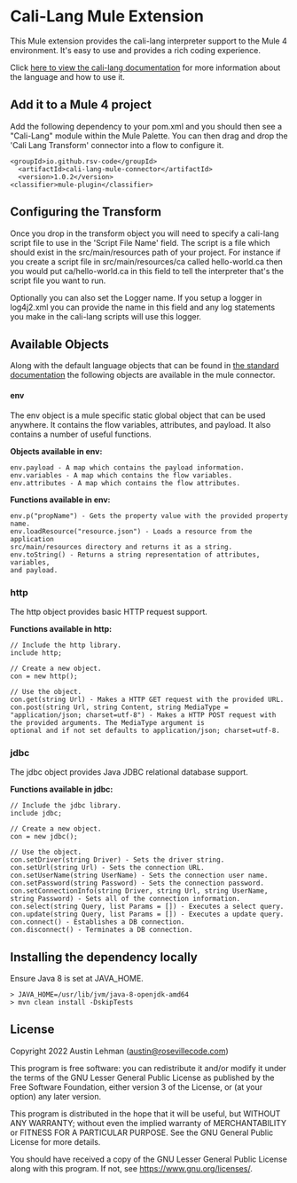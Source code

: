 # Cali-Lang Mule Extension

This Mule extension provides the cali-lang interpreter support to the
Mule 4 environment. It's easy to use and provides a rich coding experience.

Click [here to view the cali-lang documentation](https://github.com/cali-lang/cali.lang.base/wiki)
for more information about the language and how to use it.

## Add it to a Mule 4 project

Add the following dependency to your pom.xml and you should then see
a "Cali-Lang" module within the Mule Palette. You can then drag and drop the
'Cali Lang Transform' connector into a flow to configure it.

```
<groupId>io.github.rsv-code</groupId>
  <artifactId>cali-lang-mule-connector</artifactId>
  <version>1.0.2</version>
<classifier>mule-plugin</classifier>
```

## Configuring the Transform

Once you drop in the transform object you will need to specify a cali-lang
script file to use in the 'Script File Name' field. The script is a file which
should exist in the src/main/resources path of your project. For instance if you
create a script file in src/main/resources/ca called hello-world.ca then you
would put ca/hello-world.ca in this field to tell the interpreter that's the
script file you want to run.

Optionally you can also set the Logger name. If you setup a logger in
log4j2.xml you can provide the name in this field and any log statements you
make in the cali-lang scripts will use this logger.

## Available Objects

Along with the default language objects that can be found in [the standard
documentation](https://github.com/cali-lang/cali.lang.base/wiki) the following
objects are available in the mule connector.

#### env

The env object is a mule specific static global object that can be used anywhere.
It contains the flow variables, attributes, and payload. It also contains a number
of useful functions.

**Objects available in env:**
```
env.payload - A map which contains the payload information.
env.variables - A map which contains the flow variables.
env.attributes - A map which contains the flow attributes.
```

**Functions available in env:**
```
env.p("propName") - Gets the property value with the provided property name.
env.loadResource("resource.json") - Loads a resource from the application
src/main/resources directory and returns it as a string.
env.toString() - Returns a string representation of attributes, variables,
and payload.
```

### http

The http object provides basic HTTP request support.

**Functions available in http:**
```
// Include the http library.
include http;

// Create a new object.
con = new http();

// Use the object.
con.get(string Url) - Makes a HTTP GET request with the provided URL.
con.post(string Url, string Content, string MediaType = "application/json; charset=utf-8") - Makes a HTTP POST request with the provided arguments. The MediaType argument is
optional and if not set defaults to application/json; charset=utf-8.
```

### jdbc

The jdbc object provides Java JDBC relational database support.

**Functions available in jdbc:**
```
// Include the jdbc library.
include jdbc;

// Create a new object.
con = new jdbc();

// Use the object.
con.setDriver(string Driver) - Sets the driver string.
con.setUrl(string Url) - Sets the connection URL.
con.setUserName(string UserName) - Sets the connection user name.
con.setPassword(string Password) - Sets the connection password.
con.setConnectionInfo(string Driver, string Url, string UserName, string Password) - Sets all of the connection information.
con.select(string Query, list Params = []) - Executes a select query.
con.update(string Query, list Params = []) - Executes a update query.
con.connect() - Establishes a DB connection.
con.disconnect() - Terminates a DB connection.
```

## Installing the dependency locally

Ensure Java 8 is set at JAVA_HOME.

```
> JAVA_HOME=/usr/lib/jvm/java-8-openjdk-amd64
> mvn clean install -DskipTests
```

## License

Copyright 2022 Austin Lehman (austin@rosevillecode.com)

This program is free software: you can redistribute it and/or modify
it under the terms of the GNU Lesser General Public License as published by
the Free Software Foundation, either version 3 of the License, or
(at your option) any later version.

This program is distributed in the hope that it will be useful,
but WITHOUT ANY WARRANTY; without even the implied warranty of
MERCHANTABILITY or FITNESS FOR A PARTICULAR PURPOSE.  See the
GNU General Public License for more details.

You should have received a copy of the GNU Lesser General Public License
along with this program.  If not, see <https://www.gnu.org/licenses/>.
